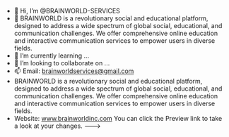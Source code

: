 - 👋 Hi, I’m @BRAINWORLD-SERVICES
- 👀 BRAINWORLD is a revolutionary social and educational platform, designed to address a wide spectrum of global social, educational, and communication challenges. We offer comprehensive online education and interactive communication services to empower users in diverse fields.
- 🌱 I’m currently learning ...
- 💞️ I’m looking to collaborate on ...
- 📫 Email: brainworldservices@gmail.com
- BRAINWORLD is a revolutionary social and educational platform, designed to address a wide spectrum of global social, educational, and communication challenges. We offer comprehensive online education and interactive communication services to empower users in diverse fields.
- Website: www.brainworldinc.com
You can click the Preview link to take a look at your changes.
--->
